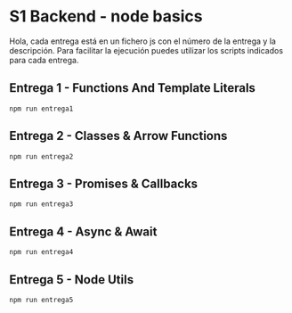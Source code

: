 # S1 Backend - node basics
Hola, cada entrega está en un fichero js con el número de la entrega y la descripción.
Para facilitar la ejecución puedes utilizar los scripts indicados para cada entrega.
## Entrega 1 - Functions And Template Literals
```
npm run entrega1
```
## Entrega 2 - Classes & Arrow Functions
```
npm run entrega2
```
## Entrega 3 - Promises & Callbacks
```
npm run entrega3
```
## Entrega 4 - Async & Await
```
npm run entrega4
```
## Entrega 5 - Node Utils
```
npm run entrega5
```